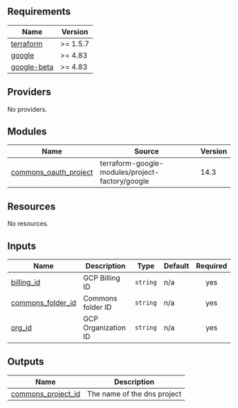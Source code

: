 <!-- BEGIN_TF_DOCS -->
## Requirements

| Name | Version |
|------|---------|
| <a name="requirement_terraform"></a> [terraform](#requirement\_terraform) | >= 1.5.7 |
| <a name="requirement_google"></a> [google](#requirement\_google) | >= 4.83 |
| <a name="requirement_google-beta"></a> [google-beta](#requirement\_google-beta) | >= 4.83 |

## Providers

No providers.

## Modules

| Name | Source | Version |
|------|--------|---------|
| <a name="module_commons_oauth_project"></a> [commons\_oauth\_project](#module\_commons\_oauth\_project) | terraform-google-modules/project-factory/google | 14.3 |

## Resources

No resources.

## Inputs

| Name | Description | Type | Default | Required |
|------|-------------|------|---------|:--------:|
| <a name="input_billing_id"></a> [billing\_id](#input\_billing\_id) | GCP Billing ID | `string` | n/a | yes |
| <a name="input_commons_folder_id"></a> [commons\_folder\_id](#input\_commons\_folder\_id) | Commons folder ID | `string` | n/a | yes |
| <a name="input_org_id"></a> [org\_id](#input\_org\_id) | GCP Organization ID | `string` | n/a | yes |

## Outputs

| Name | Description |
|------|-------------|
| <a name="output_commons_project_id"></a> [commons\_project\_id](#output\_commons\_project\_id) | The name of the dns project |
<!-- END_TF_DOCS -->